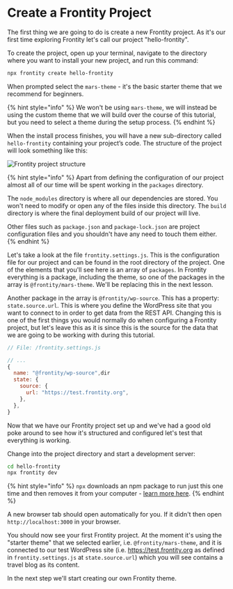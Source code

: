 # Create a Frontity Project

The first thing we are going to do is create a new Frontity project. As it's our first time exploring Frontity let's call our project "hello-frontity".

To create the project, open up your terminal, navigate to the directory where you want to install your new project, and run this command:

```bash
npx frontity create hello-frontity
```

When prompted select the `mars-theme` - it's the basic starter theme that we recommend for beginners.

{% hint style="info" %}
We won't be using `mars-theme`, we will instead be using the custom theme that we will build over the course of this tutorial, but you need to select a theme during the setup process.
{% endhint %}

When the install process finishes, you will have a new sub-directory called `hello-frontity` containing your project’s code. The structure of the project will look something like this:

<p>
  <img alt="Frontity project structure" src="https://frontity.org/wp-content/uploads/2021/04/frontity-tutorial-part1img1.png">
</p>

{% hint style="info" %}
Apart from defining the configuration of our project almost all of our time will be spent working in the `packages` directory.

The `node_modules` directory is where all our dependencies are stored. You won't need to modify or open any of the files inside this directory. The `build` directory is where the final deployment build of our project will live.

Other files such as `package.json` and `package-lock.json` are project configuration files and you shouldn't have any need to touch them either.
{% endhint %}

Let's take a look at the file `frontity.settings.js`. This is the configuration file for our project and can be found in the root directory of the project. One of the elements that you'll see here is an array of `packages`. In Frontity everything is a package, including the theme, so one of the packages in the array is `@frontity/mars-theme`. We'll be replacing this in the next lesson.

Another package in the array is `@frontity/wp-source`. This has a property: `state.source.url`. This is where you define the WordPress site that you want to connect to in order to get data from the REST API. Changing this is one of the first things you would normally do when configuring a Frontity project, but let's leave this as it is since this is the source for the data that we are going to be working with during this tutorial.

```js
// File: /frontity.settings.js

// ...
{
  name: "@frontity/wp-source",dir
  state: {
    source: {
      url: "https://test.frontity.org",
    },
  },
}
```

Now that we have our Frontity project set up and we've had a good old poke around to see how it's structured and configured let's test that everything is working.

Change into the project directory and start a development server:

```bash
cd hello-frontity
npx frontity dev
```

{% hint style="info" %}
`npx` downloads an npm package to run just this one time and then removes it from your computer - [learn more here](https://medium.com/@maybekatz/introducing-npx-an-npm-package-runner-55f7d4bd282b).
{% endhint %}

A new browser tab should open automatically for you. If it didn't then open `http://localhost:3000` in your browser.

You should now see your first Frontity project. At the moment it's using the "starter theme" that we selected earlier, i.e. `@frontity/mars-theme`, and it is connected to our test WordPress site (i.e. https://test.frontity.org as defined in `frontity.settings.js` at `state.source.url`) which you will see contains a travel blog as its content.

In the next step we'll start creating our own Frontity theme.
